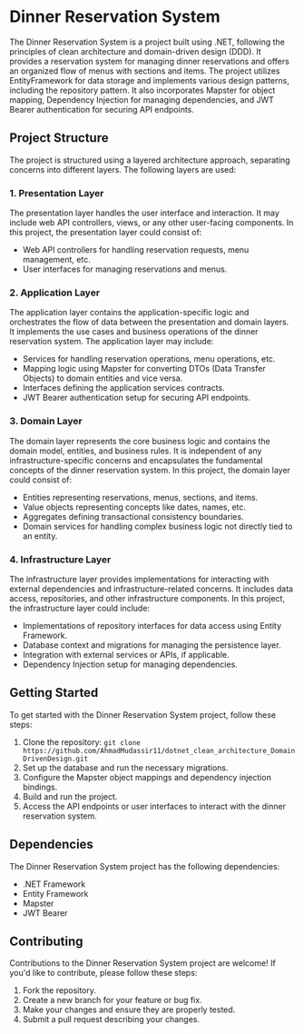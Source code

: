 # Dinner Reservation System

The Dinner Reservation System is a project built using .NET, following the principles of clean architecture and domain-driven design (DDD). It provides a reservation system for managing dinner reservations and offers an organized flow of menus with sections and items. The project utilizes EntityFramework for data storage and implements various design patterns, including the repository pattern. It also incorporates Mapster for object mapping, Dependency Injection for managing dependencies, and JWT Bearer authentication for securing API endpoints.

## Project Structure

The project is structured using a layered architecture approach, separating concerns into different layers. The following layers are used:

### 1. Presentation Layer

The presentation layer handles the user interface and interaction. It may include web API controllers, views, or any other user-facing components. In this project, the presentation layer could consist of:

- Web API controllers for handling reservation requests, menu management, etc.
- User interfaces for managing reservations and menus.

### 2. Application Layer

The application layer contains the application-specific logic and orchestrates the flow of data between the presentation and domain layers. It implements the use cases and business operations of the dinner reservation system. The application layer may include:

- Services for handling reservation operations, menu operations, etc.
- Mapping logic using Mapster for converting DTOs (Data Transfer Objects) to domain entities and vice versa.
- Interfaces defining the application services contracts.
- JWT Bearer authentication setup for securing API endpoints.

### 3. Domain Layer

The domain layer represents the core business logic and contains the domain model, entities, and business rules. It is independent of any infrastructure-specific concerns and encapsulates the fundamental concepts of the dinner reservation system. In this project, the domain layer could consist of:

- Entities representing reservations, menus, sections, and items.
- Value objects representing concepts like dates, names, etc.
- Aggregates defining transactional consistency boundaries.
- Domain services for handling complex business logic not directly tied to an entity.

### 4. Infrastructure Layer

The infrastructure layer provides implementations for interacting with external dependencies and infrastructure-related concerns. It includes data access, repositories, and other infrastructure components. In this project, the infrastructure layer could include:

- Implementations of repository interfaces for data access using Entity Framework.
- Database context and migrations for managing the persistence layer.
- Integration with external services or APIs, if applicable.
- Dependency Injection setup for managing dependencies.

## Getting Started

To get started with the Dinner Reservation System project, follow these steps:

1. Clone the repository: `git clone https://github.com/AhmadMudassir11/dotnet_clean_architecture_DomainDrivenDesign.git`
2. Set up the database and run the necessary migrations.
3. Configure the Mapster object mappings and dependency injection bindings.
4. Build and run the project.
5. Access the API endpoints or user interfaces to interact with the dinner reservation system.

## Dependencies

The Dinner Reservation System project has the following dependencies:

- .NET Framework 
- Entity Framework 
- Mapster 
- JWT Bearer 

## Contributing

Contributions to the Dinner Reservation System project are welcome! If you'd like to contribute, please follow these steps:

1. Fork the repository.
2. Create a new branch for your feature or bug fix.
3. Make your changes and ensure they are properly tested.
4. Submit a pull request describing your changes.
